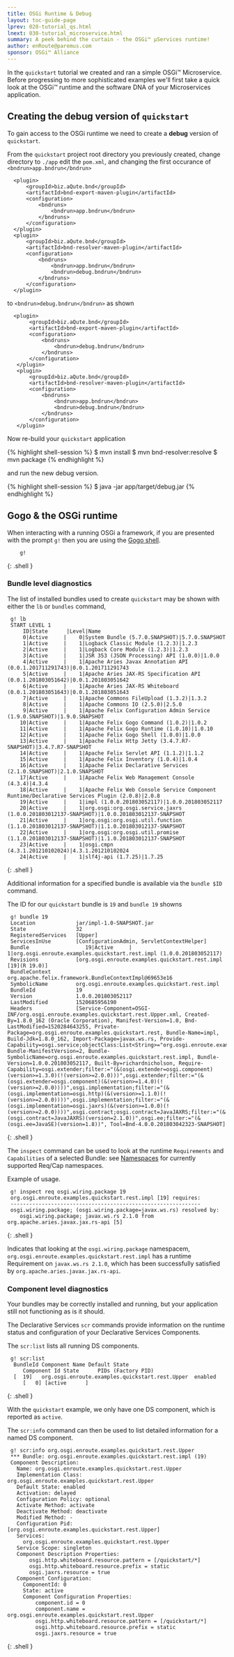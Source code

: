 ```yaml
---
title: OSGi Runtime & Debug  
layout: toc-guide-page
lprev: 020-tutorial_qs.html  
lnext: 030-tutorial_microservice.html 
summary: A peek behind the curtain - the OSGi™ µServices runtime!
author: enRoute@paremus.com
sponsor: OSGi™ Alliance  
---
```



In the `quickstart` tutorial we created and ran a simple OSGi™ Microservice. Before progressing to more sophisticated examples we'll first take a quick look at the OSGi™ runtime and the software DNA of your Microservices application.

## Creating the debug version of `quickstart` 

To gain access to the OSGi runtime we need to create a **debug** version of `quickstart`.

From the `quickstart` project root directory you previously created, change directory to `./app` edit the `pom.xml`, and changing the first occurance of `<bndrun>app.bndrun</bndrun>` 

      <plugin>
          <groupId>biz.aQute.bnd</groupId>
          <artifactId>bnd-export-maven-plugin</artifactId>
          <configuration>
              <bndruns>
                  <bndrun>app.bndrun</bndrun>
              </bndruns>
          </configuration>
      </plugin>
      <plugin>
          <groupId>biz.aQute.bnd</groupId>
          <artifactId>bnd-resolver-maven-plugin</artifactId>
          <configuration>
              <bndruns>
                  <bndrun>app.bndrun</bndrun>
                  <bndrun>debug.bndrun</bndrun>
              </bndruns>
          </configuration>
      </plugin>


to `<bndrun>debug.bndrun</bndrun>` as shown

      <plugin>
           <groupId>biz.aQute.bnd</groupId>
           <artifactId>bnd-export-maven-plugin</artifactId>
           <configuration>
               <bndruns>
                   <bndrun>debug.bndrun</bndrun>
               </bndruns>
           </configuration>
       </plugin>
       <plugin>
           <groupId>biz.aQute.bnd</groupId>
           <artifactId>bnd-resolver-maven-plugin</artifactId>
           <configuration>
               <bndruns>
                   <bndrun>app.bndrun</bndrun>
                   <bndrun>debug.bndrun</bndrun>
               </bndruns>
           </configuration>
       </plugin>


Now re-build your `quickstart` application

{% highlight shell-session %}
$ mvn install
$ mvn bnd-resolver:resolve
$ mvn package 
{% endhighlight %}

and run the new debug version.

{% highlight shell-session %}
$ java -jar app/target/debug.jar 
{% endhighlight %}


## Gogo & the OSGi runtime

When interacting with a running OSGi a framework, if you are presented with the prompt `g!` then you are using the [Gogo shell](../FAQ/500-gogo). 

        g!
{: .shell }

### Bundle level diagnostics

The list of installed bundles used to create `quickstart` may be shown with either the `lb` or `bundles` command, 

     g! lb
     START LEVEL 1
         ID|State      |Level|Name
         0|Active     |    0|System Bundle (5.7.0.SNAPSHOT)|5.7.0.SNAPSHOT
         1|Active     |    1|Logback Classic Module (1.2.3)|1.2.3
         2|Active     |    1|Logback Core Module (1.2.3)|1.2.3
         3|Active     |    1|JSR 353 (JSON Processing) API (1.0.0)|1.0.0
         4|Active     |    1|Apache Aries Javax Annotation API (0.0.1.201711291743)|0.0.1.201711291743
         5|Active     |    1|Apache Aries JAX-RS Specification API (0.0.1.201803051642)|0.0.1.201803051642
         6|Active     |    1|Apache Aries JAX-RS Whiteboard (0.0.1.201803051643)|0.0.1.201803051643
         7|Active     |    1|Apache Commons FileUpload (1.3.2)|1.3.2
         8|Active     |    1|Apache Commons IO (2.5.0)|2.5.0
         9|Active     |    1|Apache Felix Configuration Admin Service (1.9.0.SNAPSHOT)|1.9.0.SNAPSHOT
        10|Active     |    1|Apache Felix Gogo Command (1.0.2)|1.0.2
        11|Active     |    1|Apache Felix Gogo Runtime (1.0.10)|1.0.10
        12|Active     |    1|Apache Felix Gogo Shell (1.0.0)|1.0.0
        13|Active     |    1|Apache Felix Http Jetty (3.4.7.R7-SNAPSHOT)|3.4.7.R7-SNAPSHOT
        14|Active     |    1|Apache Felix Servlet API (1.1.2)|1.1.2
        15|Active     |    1|Apache Felix Inventory (1.0.4)|1.0.4
        16|Active     |    1|Apache Felix Declarative Services (2.1.0.SNAPSHOT)|2.1.0.SNAPSHOT
        17|Active     |    1|Apache Felix Web Management Console (4.3.4)|4.3.4
        18|Active     |    1|Apache Felix Web Console Service Component Runtime/Declarative Services Plugin (2.0.8)|2.0.8
        19|Active     |    1|impl (1.0.0.201803052117)|1.0.0.201803052117
        20|Active     |    1|org.osgi:org.osgi.service.jaxrs (1.0.0.201803012137-SNAPSHOT)|1.0.0.201803012137-SNAPSHOT
        21|Active     |    1|org.osgi:org.osgi.util.function (1.1.0.201803012137-SNAPSHOT)|1.1.0.201803012137-SNAPSHOT
        22|Active     |    1|org.osgi:org.osgi.util.promise (1.1.0.201803012137-SNAPSHOT)|1.1.0.201803012137-SNAPSHOT
        23|Active     |    1|osgi.cmpn (4.3.1.201210102024)|4.3.1.201210102024
        24|Active     |    1|slf4j-api (1.7.25)|1.7.25
{: .shell }


Additional information for a specified bundle is available via the `bundle $ID` command. 

The ID for our `quickstart` bundle is `19` and `bundle 19` showns 

     g! bundle 19
     Location             jar/impl-1.0-SNAPSHOT.jar
     State                32
     RegisteredServices   [Upper]
     ServicesInUse        [ConfigurationAdmin, ServletContextHelper]
     Bundle                  19|Active     |    1|org.osgi.enroute.examples.quickstart.rest.impl (1.0.0.201803052117)
     Revisions            [org.osgi.enroute.examples.quickstart.rest.impl [19](R 19.0)]
     BundleContext        org.apache.felix.framework.BundleContextImpl@69653e16
     SymbolicName         org.osgi.enroute.examples.quickstart.rest.impl
     BundleId             19
     Version              1.0.0.201803052117
     LastModified         1520685956190
     Headers              [Service-Component=OSGI-INF/org.osgi.enroute.examples.quickstart.rest.Upper.xml, Created-By=1.8.0_162 (Oracle Corporation), Manifest-Version=1.0, Bnd-LastModified=1520284643255, Private-Package=org.osgi.enroute.examples.quickstart.rest, Bundle-Name=impl, Build-Jdk=1.8.0_162, Import-Package=javax.ws.rs, Provide-Capability=osgi.service;objectClass:List<String>="org.osgi.enroute.examples.quickstart.rest.Upper", Bundle-ManifestVersion=2, Bundle-SymbolicName=org.osgi.enroute.examples.quickstart.rest.impl, Bundle-Version=1.0.0.201803052117, Built-By=richardnicholson, Require-Capability=osgi.extender;filter:="(&(osgi.extender=osgi.component)(version>=1.3.0)(!(version>=2.0.0)))",osgi.extender;filter:="(&(osgi.extender=osgi.component)(&(version>=1.4.0)(!(version>=2.0.0))))",osgi.implementation;filter:="(&(osgi.implementation=osgi.http)(&(version>=1.1.0)(!(version>=2.0.0))))",osgi.implementation;filter:="(&(osgi.implementation=osgi.jaxrs)(&(version>=1.0.0)(!(version>=2.0.0))))",osgi.contract;osgi.contract=JavaJAXRS;filter:="(&(osgi.contract=JavaJAXRS)(version=2.1.0))",osgi.ee;filter:="(&(osgi.ee=JavaSE)(version=1.8))", Tool=Bnd-4.0.0.201803042323-SNAPSHOT]
{: .shell }


The `inspect` command can be used to look at the runtime `Requirements` and `Capabilities` of a selected Bundle: see [Namespaces](../FAQ/200-resolving.html#namespaces) for currently supported Req/Cap namespaces. 

Example of usage. 

     g! inspect req osgi.wiring.package 19
     org.osgi.enroute.examples.quickstart.rest.impl [19] requires:
     -------------------------------------------------------------
     osgi.wiring.package; (osgi.wiring.package=javax.ws.rs) resolved by:
        osgi.wiring.package; javax.ws.rs 2.1.0 from org.apache.aries.javax.jax.rs-api [5]
{: .shell }

Indicates that looking at the `osgi.wiring.package` namespacem, `org.osgi.enroute.examples.quickstart.rest.impl` has a runtime Requirement on `javax.ws.rs 2.1.0`, which has been successfully satisfied by `org.apache.aries.javax.jax.rs-api`.


### Component level diagnostics

Your bundles may be correctly installed and running, but your application still not functioning as is it should. 

The Declarative Services `scr` commands provide information on the runtime status and configuration of your Declarative Services Components.

The `scr:list` lists all running DS components.

     g! scr:list
      BundleId Component Name Default State
         Component Id State      PIDs (Factory PID)
      [  19]   org.osgi.enroute.examples.quickstart.rest.Upper  enabled
         [   0] [active      ] 
{: .shell }

With the `quickstart` example, we only have one DS component, which is reported as `active`.

The `scr:info` command can then be used to list detailed information for a named DS component.

     g! scr:info org.osgi.enroute.examples.quickstart.rest.Upper 
     *** Bundle: org.osgi.enroute.examples.quickstart.rest.impl (19)
     Component Description:
       Name: org.osgi.enroute.examples.quickstart.rest.Upper
       Implementation Class: org.osgi.enroute.examples.quickstart.rest.Upper
       Default State: enabled
       Activation: delayed
       Configuration Policy: optional
       Activate Method: activate
       Deactivate Method: deactivate
       Modified Method: -
       Configuration Pid: [org.osgi.enroute.examples.quickstart.rest.Upper]
       Services: 
         org.osgi.enroute.examples.quickstart.rest.Upper
       Service Scope: singleton
       Component Description Properties:
           osgi.http.whiteboard.resource.pattern = [/quickstart/*]
           osgi.http.whiteboard.resource.prefix = static
           osgi.jaxrs.resource = true
       Component Configuration:
         ComponentId: 0
         State: active      
         Component Configuration Properties:
             component.id = 0
             component.name = org.osgi.enroute.examples.quickstart.rest.Upper
             osgi.http.whiteboard.resource.pattern = [/quickstart/*]
             osgi.http.whiteboard.resource.prefix = static
             osgi.jaxrs.resource = true
{: .shell }




